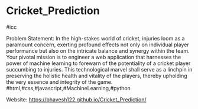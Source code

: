 # Cricket_Prediction
#icc

Problem Statement:
In the high-stakes world of cricket, injuries loom as a paramount concern, exerting profound effects not only on individual player performance but also on the intricate balance and synergy within the team. Your pivotal mission is to engineer a web application that harnesses the power of machine learning to forewarn of the potentiality of a cricket player succumbing to injuries. This technological marvel shall serve as a linchpin in preserving the holistic health and vitality of the players, thereby upholding the very essence and integrity of the game.
#html,#css,#javascript,#MachineLearning,#python

Website: https://bhavesh122.github.io/Cricket_Prediction/



